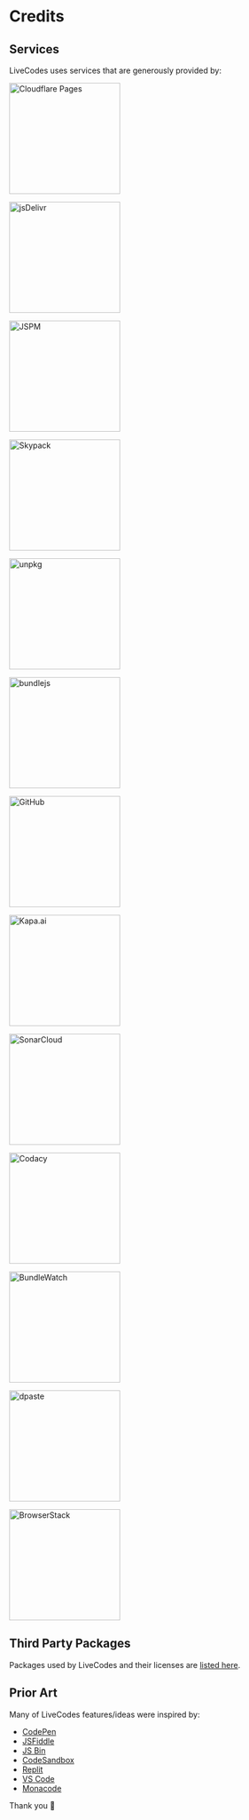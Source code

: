 # Credits

## Services

LiveCodes uses services that are generously provided by:

<p>
<a href="https://pages.cloudflare.com/" target="_blank" title="Cloudflare Pages">
  <img alt="Cloudflare Pages" width="200" style={{margin: "0.5em"}} src="img/credits/cloudflare-pages.svg">
</img></a>
</p>
<p>
<a href="https://www.jsdelivr.com/" target="_blank" title="jsDelivr">
  <img alt="jsDelivr" width="200" style={{margin: "0.5em"}} src="img/credits/jsdelivr.svg">
</img></a>
</p>
<p>
<a href="https://jspm.org/" target="_blank" title="JSPM">
  <img alt="JSPM" width="200" style={{margin: "0.5em"}} src="img/credits/jspm.png">
</img></a>
</p>
<p>
<a href="https://www.skypack.dev/" target="_blank" title="Skypack">
  <img alt="Skypack" width="200" style={{margin: "0.5em"}} src="img/credits/skypack.svg">
</img></a>
</p>
<p>
<a href="https://unpkg.com/" target="_blank" title="unpkg">
  <img alt="unpkg" width="200" style={{margin: "0.5em"}} src="/docs/img/credits/unpkg.png">
</img></a>
</p>
<p>
<a href="https://bundlejs.com/" target="_blank" title="bundlejs">
  <img alt="bundlejs" width="200" style={{margin: "0.5em"}} src="img/credits/bundlejs.jpg">
</img></a>
</p>
<p>
<a href="https://github.com/" target="_blank" title="GitHub">
  <img alt="GitHub" width="200" style={{margin: "0.5em"}} src="img/credits/github.png">
</img></a>
</p>
<p>
<a href="https://kapa.ai/" target="_blank" title="Kapa.ai">
  <img alt="Kapa.ai" width="200" style={{margin: "0.5em"}} src="img/credits/kapa-ai.jpg">
</img></a>
</p>
<p>
<a href="https://www.sonarsource.com/products/sonarcloud/" target="_blank" title="SonarCloud">
  <img alt="SonarCloud" width="200" style={{margin: "0.5em"}} src="img/credits/sonarcloud.svg">
</img></a>
</p>
<p>
<a href="https://www.codacy.com/" target="_blank" title="Codacy">
  <img alt="Codacy" width="200" style={{margin: "0.5em"}} src="img/credits/codacy.svg">
</img></a>
</p>
<p>
<a href="https://bundlewatch.io/" target="_blank" title="BundleWatch">
  <img alt="BundleWatch" width="200" style={{margin: "0.5em"}} src="img/credits/bundlewatch.svg">
</img></a>
</p>
<p>
<a href="https://dpaste.com/" target="_blank" title="dpaste">
  <img alt="dpaste" width="200" style={{margin: "0.5em"}} src="img/credits/dpaste.png">
</img></a>
</p>
<p>
<a href="https://www.browserstack.com/" target="_blank" title="BrowserStack">
  <img alt="BrowserStack" width="200" style={{margin: "0.5em"}} src="img/credits/browserstack.svg">
</img></a>
</p>

## Third Party Packages

Packages used by LiveCodes and their licenses are [listed here](https://github.com/live-codes/livecodes/blob/develop/vendor-licenses.md).

## Prior Art

Many of LiveCodes features/ideas were inspired by:

- [CodePen](https://codepen.io/)
- [JSFiddle](https://jsfiddle.net/)
- [JS Bin](https://jsbin.com/)
- [CodeSandbox](https://codesandbox.io/)
- [Replit](https://replit.com/)
- [VS Code](https://code.visualstudio.com/)
- [Monacode](https://github.com/lukejacksonn/monacode/)

Thank you 🙏
